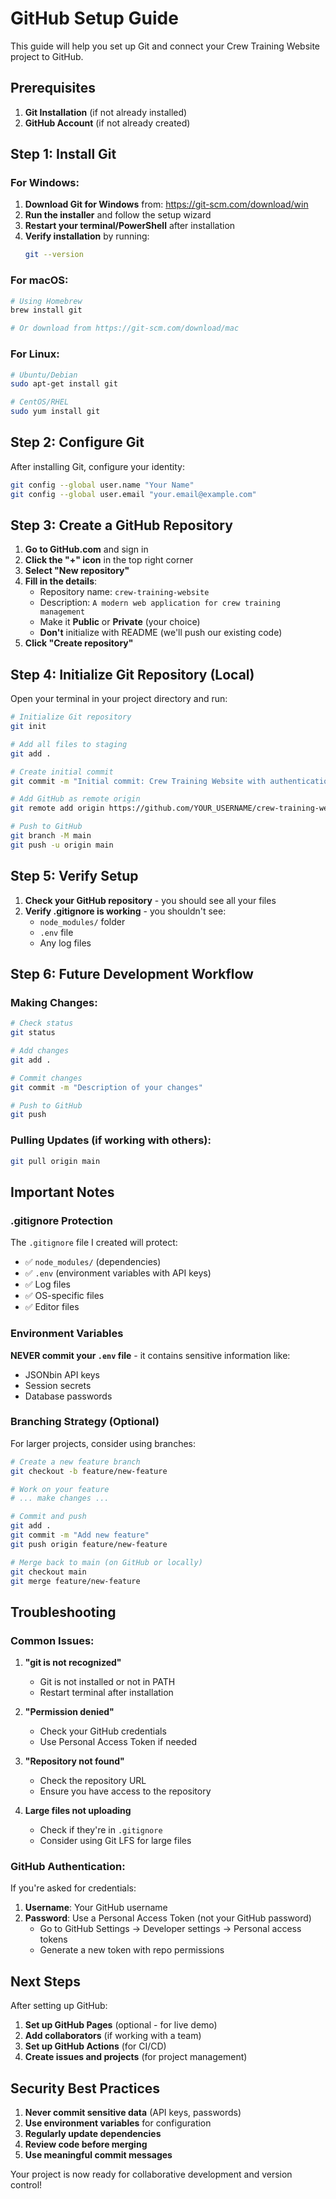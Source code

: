 # GitHub Setup Guide

This guide will help you set up Git and connect your Crew Training Website project to GitHub.

## Prerequisites

1. **Git Installation** (if not already installed)
2. **GitHub Account** (if not already created)

## Step 1: Install Git

### For Windows:
1. **Download Git for Windows** from: https://git-scm.com/download/win
2. **Run the installer** and follow the setup wizard
3. **Restart your terminal/PowerShell** after installation
4. **Verify installation** by running:
   ```bash
   git --version
   ```

### For macOS:
```bash
# Using Homebrew
brew install git

# Or download from https://git-scm.com/download/mac
```

### For Linux:
```bash
# Ubuntu/Debian
sudo apt-get install git

# CentOS/RHEL
sudo yum install git
```

## Step 2: Configure Git

After installing Git, configure your identity:

```bash
git config --global user.name "Your Name"
git config --global user.email "your.email@example.com"
```

## Step 3: Create a GitHub Repository

1. **Go to GitHub.com** and sign in
2. **Click the "+" icon** in the top right corner
3. **Select "New repository"**
4. **Fill in the details**:
   - Repository name: `crew-training-website`
   - Description: `A modern web application for crew training management`
   - Make it **Public** or **Private** (your choice)
   - **Don't** initialize with README (we'll push our existing code)
5. **Click "Create repository"**

## Step 4: Initialize Git Repository (Local)

Open your terminal in your project directory and run:

```bash
# Initialize Git repository
git init

# Add all files to staging
git add .

# Create initial commit
git commit -m "Initial commit: Crew Training Website with authentication"

# Add GitHub as remote origin
git remote add origin https://github.com/YOUR_USERNAME/crew-training-website.git

# Push to GitHub
git branch -M main
git push -u origin main
```

## Step 5: Verify Setup

1. **Check your GitHub repository** - you should see all your files
2. **Verify .gitignore is working** - you shouldn't see:
   - `node_modules/` folder
   - `.env` file
   - Any log files

## Step 6: Future Development Workflow

### Making Changes:
```bash
# Check status
git status

# Add changes
git add .

# Commit changes
git commit -m "Description of your changes"

# Push to GitHub
git push
```

### Pulling Updates (if working with others):
```bash
git pull origin main
```

## Important Notes

### .gitignore Protection
The `.gitignore` file I created will protect:
- ✅ `node_modules/` (dependencies)
- ✅ `.env` (environment variables with API keys)
- ✅ Log files
- ✅ OS-specific files
- ✅ Editor files

### Environment Variables
**NEVER commit your `.env` file** - it contains sensitive information like:
- JSONbin API keys
- Session secrets
- Database passwords

### Branching Strategy (Optional)
For larger projects, consider using branches:
```bash
# Create a new feature branch
git checkout -b feature/new-feature

# Work on your feature
# ... make changes ...

# Commit and push
git add .
git commit -m "Add new feature"
git push origin feature/new-feature

# Merge back to main (on GitHub or locally)
git checkout main
git merge feature/new-feature
```

## Troubleshooting

### Common Issues:

1. **"git is not recognized"**
   - Git is not installed or not in PATH
   - Restart terminal after installation

2. **"Permission denied"**
   - Check your GitHub credentials
   - Use Personal Access Token if needed

3. **"Repository not found"**
   - Check the repository URL
   - Ensure you have access to the repository

4. **Large files not uploading**
   - Check if they're in `.gitignore`
   - Consider using Git LFS for large files

### GitHub Authentication:
If you're asked for credentials:
1. **Username**: Your GitHub username
2. **Password**: Use a Personal Access Token (not your GitHub password)
   - Go to GitHub Settings → Developer settings → Personal access tokens
   - Generate a new token with repo permissions

## Next Steps

After setting up GitHub:
1. **Set up GitHub Pages** (optional - for live demo)
2. **Add collaborators** (if working with a team)
3. **Set up GitHub Actions** (for CI/CD)
4. **Create issues and projects** (for project management)

## Security Best Practices

1. **Never commit sensitive data** (API keys, passwords)
2. **Use environment variables** for configuration
3. **Regularly update dependencies**
4. **Review code before merging**
5. **Use meaningful commit messages**

Your project is now ready for collaborative development and version control! 